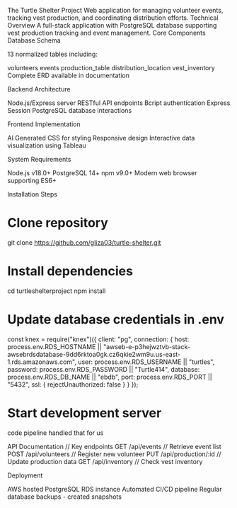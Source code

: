 The Turtle Shelter Project
Web application for managing volunteer events, tracking vest production, and coordinating distribution efforts.
Technical Overview
A full-stack application with PostgreSQL database supporting vest production tracking and event management.
Core Components
Database Schema

13 normalized tables including:

volunteers
events
production_table
distribution_location
vest_inventory
Complete ERD available in documentation



Backend Architecture

Node.js/Express server
RESTful API endpoints
Bcript authentication
Express Session
PostgreSQL database interactions

Frontend Implementation

AI Generated CSS for styling
Responsive design
Interactive data visualization using Tableau

System Requirements

Node.js v18.0+
PostgreSQL 14+
npm v9.0+
Modern web browser supporting ES6+

Installation Steps
# Clone repository
git clone https://github.com/gliza03/turtle-shelter.git

# Install dependencies
cd turtleshelterproject
npm install

# Update database credentials in .env
const knex = require("knex")({
    client: "pg",
    connection: {
        host: process.env.RDS_HOSTNAME || "awseb-e-p3hejwztvb-stack-awsebrdsdatabase-9dd6rktoa0gk.cz6qkie2wm9u.us-east-1.rds.amazonaws.com",
        user: process.env.RDS_USERNAME || "turtles",
        password: process.env.RDS_PASSWORD || "Turtle414",
        database: process.env.RDS_DB_NAME || "ebdb",
        port: process.env.RDS_PORT || "5432",
        ssl: { rejectUnauthorized: false }
    }
});

# Start development server
code pipeline handled that for us 

API Documentation
// Key endpoints
GET /api/events           // Retrieve event list
POST /api/volunteers      // Register new volunteer
PUT /api/production/:id   // Update production data
GET /api/inventory        // Check vest inventory

Deployment

AWS hosted
PostgreSQL RDS instance
Automated CI/CD pipeline
Regular database backups - created snapshots